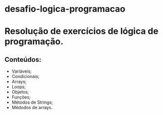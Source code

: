 # desafio-logica-programacao
# Resolução de exercícios de lógica de programação.

## Conteúdos:
* Variáveis;
* Condicionais;
* Arrays;
* Loops;
* Objetos;
* Funções;
* Métodos de Strings;
* Médodos de arrays.
